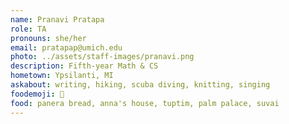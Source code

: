 ```yaml
---
name: Pranavi Pratapa
role: TA
pronouns: she/her
email: pratapap@umich.edu
photo: ../assets/staff-images/pranavi.png
description: Fifth-year Math & CS
hometown: Ypsilanti, MI
askabout: writing, hiking, scuba diving, knitting, singing
foodemoji: 🥙
food: panera bread, anna's house, tuptim, palm palace, suvai
---
```

